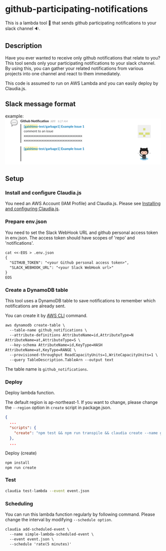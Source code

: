 github-participating-notifications
====

This is a lambda tool :hammer: that sends github participating notifications to your slack channel 🔉.

## Description

Have you ever wanted to receive only github notifications that relate to you? This tool sends only your participating notifications to your slack channel. By using this, you can gather your related notifications from various projects into one channel and react to them immediately.

This code is assumed to run on AWS Lambda and you can easily deploy by Claudia.js.


## Slack message format

example:
<img src="./images/slack_message_format.png">

## Setup

### Install and configure Claudia.js

You need an AWS Account (IAM Profile) and Claudia.js.
Please see [Installing and configuring Claudia.js](https://claudiajs.com/tutorials/installing.html).


### Prepare env.json

You need to set the Slack WebHook URL and github personal access token in env.json.
The access token should have scopes of 'repo' and 'notifications'.

```
cat <<-EOS > .env.json
{
  "GITHUB_TOKEN": "<your Github personal access token>",
  "SLACK_WEBHOOK_URL": "<your Slack WebHook url>"
}
EOS
```

### Create a DynamoDB table

This tool uses a DynamoDB table to save notifications to remember which notifications are already sent.

You can create it by [AWS CLI](https://github.com/aws/aws-cli) command.
```
aws dynamodb create-table \
  --table-name github_notifications \
  --attribute-definitions AttributeName=id,AttributeType=N AttributeName=at,AttributeType=S \
  --key-schema AttributeName=id,KeyType=HASH AttributeName=at,KeyType=RANGE \
  --provisioned-throughput ReadCapacityUnits=1,WriteCapacityUnits=1 \
  --query TableDescription.TableArn --output text
```

The table name is `github_notifications`.

### Deploy

Deploy lambda function.

The default region is ap-northeast-1. If you want to change, please change the `--region` option in `create` script in package.json.

```package.json
{
  ...
  "scripts": {
    "create": "npm test && npm run transpile && claudia create --name github-participating-notifications --handler bin/lambda.handler --region us-east-1 --set-env-from-json env.json --policies policies --timeout 10",
  },
  ...
```

Deploy (create)

```
npm install
npm run create
```

### Test

```bash
claudia test-lambda --event event.json
```



### Scheduling

You can run this lambda function regularly by following command.
Please change the interval by modifying `--schedule option`.

```
claudia add-scheduled-event \
  --name simple-lambda-scheduled-event \
  --event event.json \
  --schedule 'rate(5 minutes)'
```